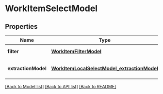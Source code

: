 # WorkItemSelectModel
## Properties

| Name | Type | Description | Notes |
|------------ | ------------- | ------------- | -------------|
| **filter** | [**WorkItemFilterModel**](WorkItemFilterModel.md) |  | [default to null] |
| **extractionModel** | [**WorkItemLocalSelectModel_extractionModel**](WorkItemLocalSelectModel_extractionModel.md) |  | [optional] [default to null] |

[[Back to Model list]](../README.md#documentation-for-models) [[Back to API list]](../README.md#documentation-for-api-endpoints) [[Back to README]](../README.md)

